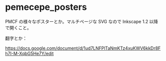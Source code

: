 # pemecepe_posters
PMCF の様々なポスターとか。マルチページな SVG なので Inkscape 1.2 以降で開くこと。


翻字とか：

https://docs.google.com/document/d/1ud7LNFPlTaNmKTz4xuKWV6kkDr8Fh7I-M-XqbG5He7Y/edit
